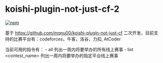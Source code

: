 # koishi-plugin-not-just-cf-2

[![npm](https://img.shields.io/npm/v/koishi-plugin-not-just-cf-2?style=flat-square)](https://www.npmjs.com/package/koishi-plugin-not-just-cf-2)

基于 https://github.com/mqnu00/koishi-plugin-not-just-cf 二次开发，目前支持的比赛平台有：codeforces，牛客，洛谷，力扣, AtCoder

当前可用的指令有：
    - all  列出一周内将要举办的所有线上赛事
    - list <contest_name> 列出一周内将要举办的指定平台线上赛事
